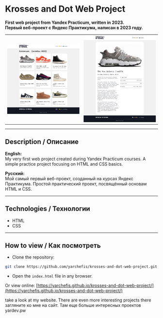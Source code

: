 # Krosses and Dot Web Project

**First web project from Yandex Practicum, written in 2023.**  
**Первый веб-проект с Яндекс Практикума, написан в 2023 году.**

<table width="100%">
  <tr>
    <td width="50%" align="center">
      <img src="main-s.png" alt="Main Screen" style="width:100%; height:auto;">
    </td>
    <td width="50%" align="center">
      <img src="card-s.png" alt="Card Screen" style="width:100%; height:auto;">
    </td>
  </tr>
</table>

---

## Description / Описание

**English:**  
My very first web project created during Yandex Practicum courses. A simple practice project focusing on HTML and CSS basics.

**Русский:**  
Мой самый первый веб-проект, созданный на курсах Яндекс Практикума. Простой практический проект, посвящённый основам HTML и CSS.

---

## Technologies / Технологии

* HTML
* CSS

---

## How to view / Как посмотреть

- Clone the repository:  
```bash
git clone https://github.com/yarchefis/krosses-and-dot-web-project.git
```
 - Open the `index.html` file in any browser.

Or view online:
[https://yarchefis.github.io/krosses-and-dot-web-project/](https://yarchefis.github.io/krosses-and-dot-web-project/)

take a look at my website. There are even more interesting projects there
загляните ко мне на сайт. Там еще больше интересных проектов
yardev.pw

